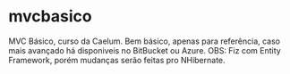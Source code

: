 # mvcbasico
MVC Básico, curso da Caelum. 
Bem básico, apenas para referência, caso mais avançado há disponiveis no BitBucket ou Azure. 
OBS: Fiz com Entity Framework, porém mudanças serão feitas pro NHibernate.

